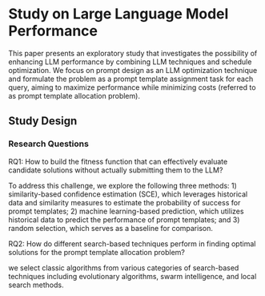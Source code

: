 # Study on Large Language Model Performance

This paper presents an exploratory study that investigates the possibility of enhancing LLM performance by combining LLM techniques and schedule optimization. We focus on prompt design as an LLM optimization technique and formulate the problem as a prompt template assignment task for each query, aiming to maximize performance while minimizing costs (referred to as prompt template allocation problem).

## Study Design
### Research Questions
RQ1: How to build the fitness function that can effectively evaluate candidate solutions without actually submitting them to the LLM?

To address this challenge, we explore the following three methods: 1) similarity-based confidence estimation (SCE), which leverages historical data and similarity measures to estimate the probability of success for prompt templates; 2) machine learning-based prediction, which utilizes historical data to predict the performance of prompt templates; and 3) random selection, which serves as a baseline for comparison.

RQ2: How do different search-based techniques perform in finding optimal solutions for the prompt template allocation problem?

we select classic algorithms from various categories of search-based techniques including evolutionary algorithms, swarm intelligence, and local search methods.

